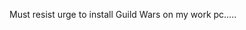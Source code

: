 <!--
id: 190865831
link: http://kevinisom.info/post/190865831/must-resist-urge-to-install-guild-wars-on-my-work
slug: must-resist-urge-to-install-guild-wars-on-my-work
date: Fri Sep 18 2009 20:50:29 GMT+1200 (NZST)
raw: {"blog_name":"kevinisom","id":190865831,"post_url":"http://kevinisom.info/post/190865831/must-resist-urge-to-install-guild-wars-on-my-work","slug":"must-resist-urge-to-install-guild-wars-on-my-work","type":"text","date":"2009-09-18 08:50:29 GMT","timestamp":1253263829,"state":"published","format":"html","reblog_key":"JljPHCbU","tags":[],"short_url":"http://tmblr.co/Zw68YyBO66d","highlighted":[],"feed_item":"http://twitter.com/kev_nz/statuses/4071371206","from_feed_id":"650289","note_count":0,"title":null,"body":"<p>Must resist urge to install Guild Wars on my work pc&#8230;..</p>"}
publish: 2009-09-018
tags: 
title: null
-->


Must resist urge to install Guild Wars on my work pc…..


